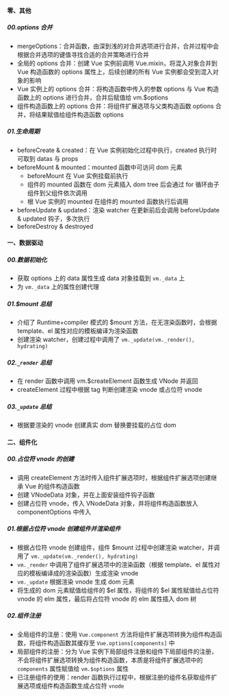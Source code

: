 #### 零、其他

##### 00.options 合并

- mergeOptions：合并函数，由深到浅的对合并选项进行合并，合并过程中会根据合并选项的键值寻找合适的合并策略进行合并
- 全局的 options 合并：创建 Vue 实例前调用 Vue.mixin，将混入对象合并到 Vue 构造函数的 options 属性上，后续创建的所有 Vue 实例都会受到混入对象的影响
- Vue 实例上的 options 合并：将构造函数中传入的参数 options 与 Vue 构造函数上的 options 进行合并，合并后赋值给 vm.$options
- 组件构造函数上的 options 合并：将组件扩展选项与父类构造函数 options 合并，将结果赋值给组件构造函数 options

##### 01.生命周期

- beforeCreate & created：在 Vue 实例初始化过程中执行，created 执行时可取到 datas 与 props
- beforeMount & mounted：mounted 函数中可访问 dom 元素
  - beforeMount 在 Vue 实例挂载前执行
  - 组件的 mounted 函数在 dom 元素插入 dom tree 后会通过 for 循环由子组件到父组件依次调用
  - 根 Vue 实例的 mounted 在组件的 mounted 函数执行后调用
- beforeUpdate & updated：渲染 watcher 在更新前后会调用 beforeUpdate & updated 钩子，多次执行
- beforeDestroy & destroyed

#### 一、数据驱动

##### 00.数据初始化

- 获取 options 上的 data 属性生成 data 对象挂载到 `vm._data` 上
- 为 `vm._data` 上的属性创建代理

##### 01.$mount 总结

- 介绍了 Runtime+compiler 模式的 $mount 方法，在无渲染函数时，会根据 template、el 属性对应的模板编译为渲染函数
- 创建渲染 watcher，创建过程中调用了 `vm._update(vm._render(), hydrating)`

##### 02.`_render` 总结

- 在 render 函数中调用 vm.$createElement 函数生成 VNode 并返回
- createElement 过程中根据 tag 判断创建渲染 vnode 或占位符 vnode

##### 03.`_update` 总结

- 根据要渲染的 vnode 创建真实 dom 替换要挂载的占位 dom

#### 二、组件化

##### 00.占位符 vnode 的创建

- 调用 createElement 方法时传入组件扩展选项时，根据组件扩展选项创建继承 Vue 的组件构造函数
- 创建 VNodeData 对象，并在上面安装组件钩子函数
- 创建占位符 vnode，传入 VNodeData 对象，并将组件构造函数放入 componentOptions 中传入

##### 01.根据占位符 vnode 创建组件并渲染组件

- 根据占位符 vnode 创建组件，组件 $mount 过程中创建渲染 watcher，并调用了 `vm._update(vm._render(), hydrating)`
- `vm._render` 中调用了组件扩展选项中的渲染函数（根据 template、el 属性对应的模板编译成的渲染函数）生成渲染 vnode
- `vm._update` 根据渲染 vnode 生成 dom 元素
- 将生成的 dom 元素赋值给组件的 $el 属性，将组件的 $el 属性赋值给占位符 vnode 的 elm 属性，最后将占位符 vnode 的 elm 属性插入 dom 树

##### 02.组件注册

- 全局组件的注册：使用 `Vue.component` 方法将组件扩展选项转换为组件构造函数，将组件构造函数其缓存至 `Vue.options[components]` 中
- 局部组件的注册：分为 Vue 实例下局部组件注册和组件下局部组件的注册，不会将组件扩展选项转换为组件构造函数，本质是将组件扩展选项中的 `components` 属性赋值给 `vm.$options` 属性
- 已注册组件的使用：render 函数执行过程中，根据注册的组件名获取组件扩展选项或组件构造函数生成占位符 `vnode`
